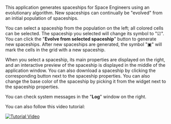 This application generates spaceships for Space Engineers using an evolutionary algorithm. New spaceships can continually be "evolved" from an initial population of spaceships.

You can select a spaceship from the population on the left; all colored cells can be selected. The spaceship you selected will change its symbol to "☑". You can click the "**Evolve from selected spaceship**" button to generate new spaceships. After new spaceships are generated, the symbol "▣" will mark the cells in the grid with a new spaceship.

When you select a spaceship, its main properties are displayed on the right, and an interactive preview of the spaceship is displayed in the middle of the application window. You can also download a spaceship by clicking the corresponding button next to the spaceship properties. You can also change the base color of the spaceship by picking it from the widget next to the spaceship properties.

You can check system messages in the "**Log**" window on the right.


You can also follow this video tutorial:

[![Tutorial Video](https://img.youtube.com/vi/bVASWQj6DHc/0.jpg)](https://youtu.be/bVASWQj6DHc "Space Engineers AI Spaceship Generator] User-study Quick start")